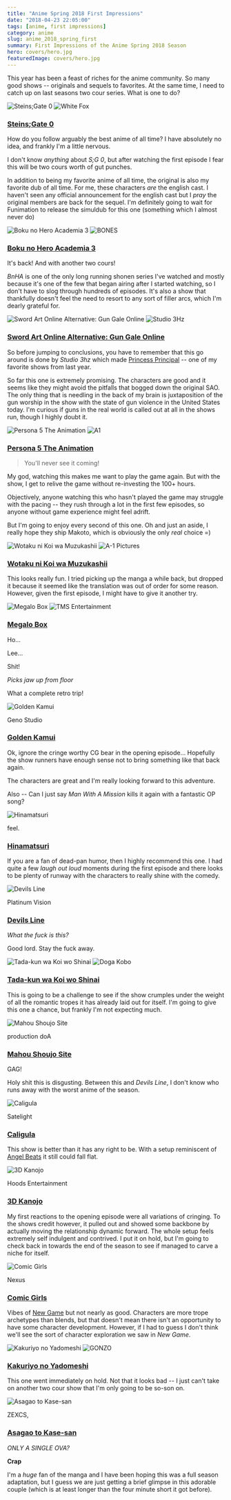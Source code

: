 ```yaml
---
title: "Anime Spring 2018 First Impressions"
date: "2018-04-23 22:05:00"
tags: [anime, first impressions]
category: anime
slug: anime_2018_spring_first
summary: First Impressions of the Anime Spring 2018 Season
hero: covers/hero.jpg
featuredImage: covers/hero.jpg
---
```




This year has been a feast of riches for the anime community. So many good shows -- originals and sequels to favorites. At the same time, I need to catch up on last seasons two cour series. What is one to do?



![Steins;Gate 0](covers/21127-JDu91CY9kHOI.jpg "Steins;Gate 0") 
![White Fox](studios/half/white_fox.png)

### [Steins;Gate 0](https://anilist.co/anime/21127)

How do you follow arguably the best anime of all time? I have absolutely no idea, and frankly I'm a little nervous.

I don't know *anything* about *S;G 0*, but after watching the first episode I fear this will be two cours worth of gut punches.

In addition to being my favorite anime of all time, the original is also my favorite dub of all time. For me, these characters *are* the english cast. I haven't seen any official announcement for the english cast but I *pray* the original members are back for the sequel. I'm definitely going to wait for Funimation to release the simuldub for this one (something which I almost never do)



![Boku no Hero Academia 3](covers/100166-l8ZWtz9oWdXd.jpg "Boku no Hero Academia 3") 
![BONES](studios/half/bones.png)

### [Boku no Hero Academia 3](https://anilist.co/anime/100166)

It's back! And with another two cours!

*BnHA* is one of the only long running shonen series I've watched and mostly because it's one of the few that began airing after I started watching, so I don't have to slog through hundreds of episodes. It's also a show that thankfully doesn't feel the need to resort to any sort of filler arcs, which I'm dearly grateful for.



![Sword Art Online Alternative: Gun Gale Online](covers/100183-v4S2sGAG3A24.jpg "Sword Art Online Alternative: Gun Gale Online") 
![Studio 3Hz](studios/half/studio_3hz.png)

### [Sword Art Online Alternative: Gun Gale Online](https://anilist.co/anime/100183)

So before jumping to conclusions, you have to remember that this go around is done by *Studio 3hz* which made [Princess Principal](https://anilist.co/anime/98505/Princess-Principal/) -- one of my favorite shows from last year.

So far this one is extremely promising. The characters are good and it seems like they might avoid the pitfalls that bogged down the original SAO. The only thing that is needling in the back of my brain is juxtaposition of the gun worship in the show with the state of gun violence in the United States today. I'm curious if guns in the real world is called out at all in the shows run, though I highly doubt it.



![Persona 5 The Animation](covers/99693-aSdObZr9eBC4.jpg "Persona 5 The Animation") 
![A1](studios/half/a1.png)

### [Persona 5 The Animation](https://anilist.co/anime/99693)

> You'll never see it coming!

My god, watching this makes me want to play the game again. But with the show, I get to relive the game without re-investing the 100+ hours.

Objectively, anyone watching this who hasn't played the game may struggle with the pacing -- they rush through a lot in the first few episodes, so anyone without game experience might feel adrift.

But I'm going to enjoy every second of this one. Oh and just an aside, I really hope they ship Makoto, which is obviously the only *real* choice =)


![Wotaku ni Koi wa Muzukashii](covers/99578-JooUZvr8kv6S.jpg "Wotaku ni Koi wa Muzukashii") 
![A-1 Pictures](studios/half/a1.png)

### [Wotaku ni Koi wa Muzukashii](https://anilist.co/anime/99578)

This looks really fun. I tried picking up the manga a while back, but dropped it because it seemed like the translation was out of order for some reason. However, given the first episode, I might have to give it another try.



![Megalo Box](covers/100298-TWXglA9sZtxV.jpg "Megalo Box") 
![TMS Entertainment](studios/half/tms.png)

### [Megalo Box](https://anilist.co/anime/100298)

Ho...

Lee...

Shit!

*Picks jaw up from floor*

What a complete retro trip!


![Golden Kamui](covers/99699-vwSpHdiY2R3L.jpg "Golden Kamui") 

<div class="studio">Geno Studio</div>

### [Golden Kamui](https://anilist.co/anime/99699)

Ok, ignore the cringe worthy CG bear in the opening episode... Hopefully the show runners have enough sense not to bring something like that back again.

The characters are great and I'm really looking forward to this adventure.

Also -- Can I just say *Man With A Mission* kills it again with a fantastic OP song?



![Hinamatsuri](covers/100077-GWWxOmN8WHwe.jpg "Hinamatsuri") 

<div class="studio">feel.</div>

### [Hinamatsuri](https://anilist.co/anime/100077)

If you are a fan of dead-pan humor, then I highly recommend this one. I had quite a few *laugh out loud* moments during the first episode and there looks to be plenty of runway with the characters to really shine with the comedy.



![Devils Line](covers/99531-k0gyWMtCYn2j.jpg "Devils Line") 

<div class="studio">Platinum Vision</div>

### [Devils Line](https://anilist.co/anime/99531)

*What the fuck is this?*

Good lord. Stay the fuck away.



![Tada-kun wa Koi wo Shinai](covers/100179-jDGTOMxtoDkt.jpg "Tada-kun wa Koi wo Shinai") 
![Doga Kobo](studios/half/dogakobo.png)

### [Tada-kun wa Koi wo Shinai](https://anilist.co/anime/100179)

This is going to be a challenge to see if the show crumples under the weight of all the romantic tropes it has already laid out for itself. I'm going to give this one a chance, but frankly I'm not expecting much.



![Mahou Shoujo Site](covers/100010-pL6r0CxkXh2q.jpg "Mahou Shoujo Site") 

<div class="studio">production doA</div>

### [Mahou Shoujo Site](https://anilist.co/anime/100010)

GAG!

Holy shit this is disgusting. Between this and *Devils Line*, I don't know who runs away with the worst anime of the season.



![Caligula](covers/100569-LBfpdDhS4oBE.jpg "Caligula") 

<div class="studio">Satelight</div>

### [Caligula](https://anilist.co/anime/100569)

This show is better than it has any right to be. With a setup reminiscent of [Angel Beats](https://anilist.co/anime/6547/Angel-Beats/) it still could fall flat.



![3D Kanojo](covers/100526-LqDnjcIhDakp.jpg "3D Kanojo") 

<div class="studio">Hoods Entertainment</div>

### [3D Kanojo](https://anilist.co/anime/100526)

My first reactions to the opening episode were all variations of cringing. To the shows credit however, it pulled out and showed some backbone by actually moving the relationship dynamic forward. The whole setup feels extremely self indulgent and contrived. I put it on hold, but I'm going to check back in towards the end of the season to see if managed to carve a niche for itself.



![Comic Girls](covers/99131-DN6yv26YqjBa.jpg "Comic Girls") 

<div class="studio">Nexus</div>

### [Comic Girls](https://anilist.co/anime/99131)

Vibes of [New Game](https://anilist.co/anime/21455/New-Game/) but not nearly as good. Characters are more trope archetypes than blends, but that doesn't mean there isn't an opportunity to have some character development. However, if I had to guess I don't think we'll see the sort of character exploration we saw in *New Game*.



![Kakuriyo no Yadomeshi](covers/100500-39ZWkWQNA5tl.jpg "Kakuriyo no Yadomeshi") 
![GONZO](studios/half/gonzo.png)

### [Kakuriyo no Yadomeshi](https://anilist.co/anime/100500)

This one went immediately on hold. Not that it looks bad -- I just can't take on another two cour show that I'm only going to be so-son on.



![Asagao to Kase-san](covers/99916-BvB7lDcW6eBu.jpg "Asagao to Kase-san") 

<div class="studio">ZEXCS, </div>

### [Asagao to Kase-san](https://anilist.co/anime/99916)

*ONLY A SINGLE OVA?*

**Crap**

I'm a *huge* fan of the manga and I have been hoping this was a full season adaptation, but I guess we are just getting a brief glimpse in this adorable couple (which is at least longer than the four minute short it got before).

